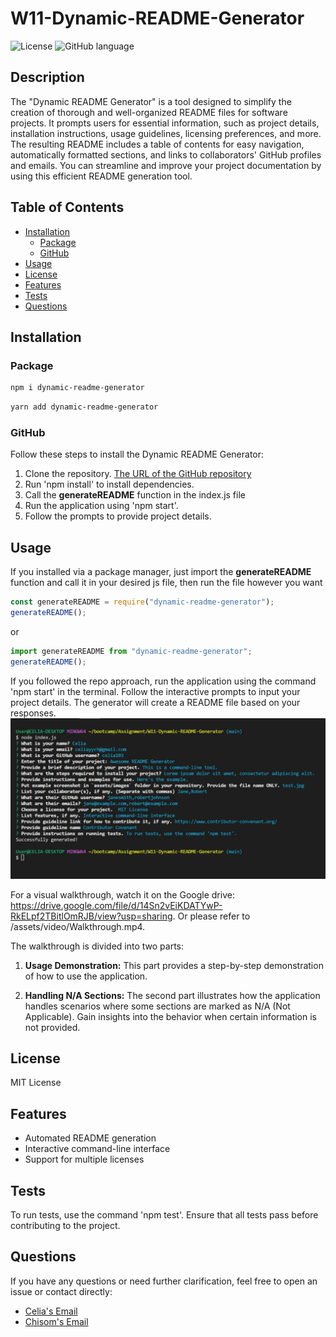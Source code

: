# W11-Dynamic-README-Generator

![License](https://img.shields.io/badge/license-MIT-green)
![GitHub language](https://img.shields.io/github/languages/top/celia103/W11-Dynamic-README-Generator)

## Description

The "Dynamic README Generator" is a tool designed to simplify the creation of thorough and well-organized README files for software projects. It prompts users for essential information, such as project details, installation instructions, usage guidelines, licensing preferences, and more. The resulting README includes a table of contents for easy navigation, automatically formatted sections, and links to collaborators' GitHub profiles and emails. You can streamline and improve your project documentation by using this efficient README generation tool.

## Table of Contents

- [Installation](#installation)
  - [Package](#package)
  - [GitHub](#github)
- [Usage](#usage)
- [License](#license)
- [Features](#features)
- [Tests](#tests)
- [Questions](#questions)

## Installation

### Package

```bash
npm i dynamic-readme-generator
```

```bash
yarn add dynamic-readme-generator
```

### GitHub

Follow these steps to install the Dynamic README Generator:

1. Clone the repository.
   <a href="https://github.com/TheAce74/DynamicREADMEGenerator" target="_blank">The URL of the GitHub repository</a>
2. Run 'npm install' to install dependencies.
3. Call the **generateREADME** function in the index.js file
4. Run the application using 'npm start'.
5. Follow the prompts to provide project details.

## Usage

If you installed via a package manager, just import the **generateREADME** function and call it in your desired js file, then run the file however you want

```javascript
const generateREADME = require("dynamic-readme-generator");
generateREADME();
```
or
```javascript
import generateREADME from "dynamic-readme-generator";
generateREADME();
```

If you followed the repo approach, run the application using the command 'npm start' in the terminal. Follow the interactive prompts to input your project details. The generator will create a README file based on your responses.
![Screenshot](./assets/images/Screenshot.png)

For a visual walkthrough, watch it on the Google drive: <a href="https://drive.google.com/file/d/14Sn2vEiKDATYwP-RkELpf2TBitlOmRJB/view?usp=sharing" target="_blank">https://drive.google.com/file/d/14Sn2vEiKDATYwP-RkELpf2TBitlOmRJB/view?usp=sharing</a>. Or please refer to /assets/video/Walkthrough.mp4.

The walkthrough is divided into two parts:

1. **Usage Demonstration:**
   This part provides a step-by-step demonstration of how to use the application.

2. **Handling N/A Sections:**
   The second part illustrates how the application handles scenarios where some sections are marked as N/A (Not Applicable). Gain insights into the behavior when certain information is not provided.

## License

MIT License

## Features

- Automated README generation
- Interactive command-line interface
- Support for multiple licenses

## Tests

To run tests, use the command 'npm test'. Ensure that all tests pass before contributing to the project.

## Questions

If you have any questions or need further clarification, feel free to open an issue or contact directly:

- <a href="mailto:celiayych@gmail.com" target="_blank">Celia's Email</a>
- <a href="mailto:udonsichisom02@gmail.com" target="_blank">Chisom's Email</a>

